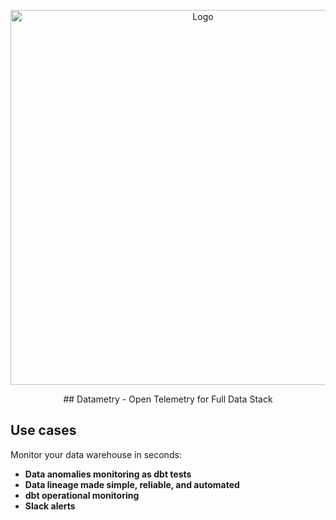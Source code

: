<p align="center">
<img alt="Logo" src="static/git_head.png"/ width="600">
</p>

<p align="center">
## Datametry - Open Telemetry for Full Data Stack

## Use cases

Monitor your data warehouse in seconds:

- **Data anomalies monitoring as dbt tests**
- **Data lineage made simple, reliable, and automated**
- **dbt operational monitoring**
- **Slack alerts**
